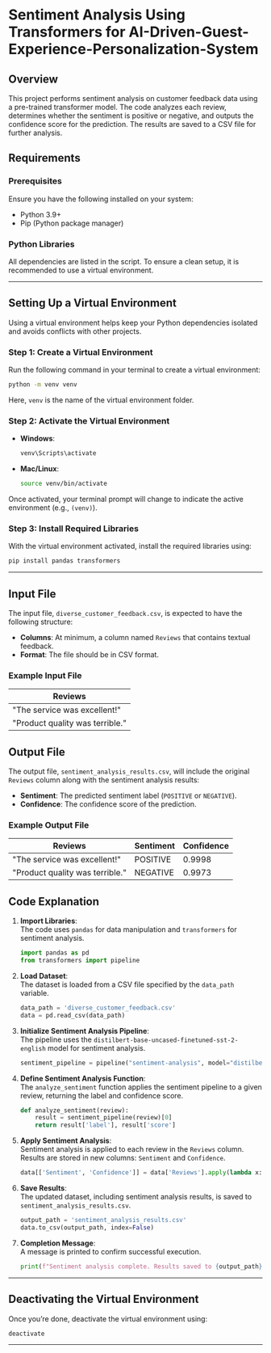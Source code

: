 
# Sentiment Analysis Using Transformers for AI-Driven-Guest-Experience-Personalization-System

## Overview

This project performs sentiment analysis on customer feedback data using a pre-trained transformer model. The code analyzes each review, determines whether the sentiment is positive or negative, and outputs the confidence score for the prediction. The results are saved to a CSV file for further analysis.

## Requirements

### Prerequisites
Ensure you have the following installed on your system:
- Python 3.9+
- Pip (Python package manager)

### Python Libraries
All dependencies are listed in the script. To ensure a clean setup, it is recommended to use a virtual environment.

---

## Setting Up a Virtual Environment

Using a virtual environment helps keep your Python dependencies isolated and avoids conflicts with other projects.

### Step 1: Create a Virtual Environment
Run the following command in your terminal to create a virtual environment:
```bash
python -m venv venv
```
Here, `venv` is the name of the virtual environment folder.

### Step 2: Activate the Virtual Environment
- **Windows**:
  ```bash
  venv\Scripts\activate
  ```
- **Mac/Linux**:
  ```bash
  source venv/bin/activate
  ```

Once activated, your terminal prompt will change to indicate the active environment (e.g., `(venv)`).

### Step 3: Install Required Libraries
With the virtual environment activated, install the required libraries using:
```bash
pip install pandas transformers
```

---

## Input File

The input file, `diverse_customer_feedback.csv`, is expected to have the following structure:
- **Columns**: At minimum, a column named `Reviews` that contains textual feedback.
- **Format**: The file should be in CSV format.

### Example Input File
| Reviews                        |
|--------------------------------|
| "The service was excellent!"   |
| "Product quality was terrible."|

## Output File

The output file, `sentiment_analysis_results.csv`, will include the original `Reviews` column along with the sentiment analysis results:
- **Sentiment**: The predicted sentiment label (`POSITIVE` or `NEGATIVE`).
- **Confidence**: The confidence score of the prediction.

### Example Output File
| Reviews                        | Sentiment | Confidence |
|--------------------------------|-----------|------------|
| "The service was excellent!"   | POSITIVE  | 0.9998     |
| "Product quality was terrible."| NEGATIVE  | 0.9973     |

## Code Explanation

1. **Import Libraries**:  
   The code uses `pandas` for data manipulation and `transformers` for sentiment analysis.

   ```python
   import pandas as pd
   from transformers import pipeline
   ```

2. **Load Dataset**:  
   The dataset is loaded from a CSV file specified by the `data_path` variable.

   ```python
   data_path = 'diverse_customer_feedback.csv'
   data = pd.read_csv(data_path)
   ```

3. **Initialize Sentiment Analysis Pipeline**:  
   The pipeline uses the `distilbert-base-uncased-finetuned-sst-2-english` model for sentiment analysis.

   ```python
   sentiment_pipeline = pipeline("sentiment-analysis", model="distilbert-base-uncased-finetuned-sst-2-english")
   ```

4. **Define Sentiment Analysis Function**:  
   The `analyze_sentiment` function applies the sentiment pipeline to a given review, returning the label and confidence score.

   ```python
   def analyze_sentiment(review):
       result = sentiment_pipeline(review)[0]
       return result['label'], result['score']
   ```

5. **Apply Sentiment Analysis**:  
   Sentiment analysis is applied to each review in the `Reviews` column. Results are stored in new columns: `Sentiment` and `Confidence`.

   ```python
   data[['Sentiment', 'Confidence']] = data['Reviews'].apply(lambda x: pd.Series(analyze_sentiment(x)))
   ```

6. **Save Results**:  
   The updated dataset, including sentiment analysis results, is saved to `sentiment_analysis_results.csv`.

   ```python
   output_path = 'sentiment_analysis_results.csv'
   data.to_csv(output_path, index=False)
   ```

7. **Completion Message**:  
   A message is printed to confirm successful execution.

   ```python
   print(f"Sentiment analysis complete. Results saved to {output_path}.")
   ```

---



## Deactivating the Virtual Environment

Once you’re done, deactivate the virtual environment using:
```bash
deactivate
```

---

